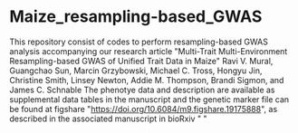 # Maize_resampling-based_GWAS
This repository consist of codes to perform resampling-based GWAS analysis accompanying our research article "Multi-Trait Multi-Environment Resampling-based GWAS of Unified Trait Data in Maize"
Ravi V. Mural, Guangchao Sun, Marcin Grzybowski, Michael C. Tross, Hongyu Jin, Christine Smith, Linsey Newton, Addie M. Thompson, Brandi Sigmon, and James C. Schnable
The phenotye data and description are available as supplemental data tables in the manuscript and the genetic marker file can be found at figshare "https://doi.org/10.6084/m9.figshare.19175888", as described in the associated manuscript in bioRxiv " "
